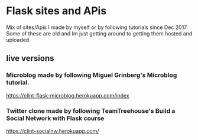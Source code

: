 # Flask sites and APis
Mix of sites/Apis I made by myself or by following tutorials since Dec 2017. Some of these are old and Im just getting around to getting them hosted and uploaded.


## live versions 

### Microblog made by following Miguel Grinberg's Microblog tutorial.
https://clint-flask-microblog.herokuapp.com/index 

### Twitter clone made by following TeamTreehouse's Build a Social Network with Flask course 
https://clint-socialnw.herokuapp.com/
